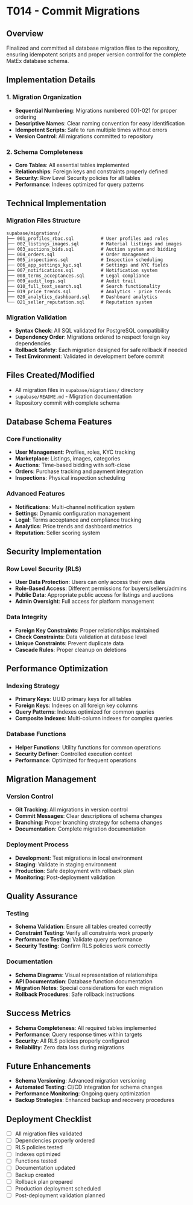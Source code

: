 # T014 - Commit Migrations

## Overview
Finalized and committed all database migration files to the repository, ensuring idempotent scripts and proper version control for the complete MatEx database schema.

## Implementation Details

### 1. Migration Organization
- **Sequential Numbering**: Migrations numbered 001-021 for proper ordering
- **Descriptive Names**: Clear naming convention for easy identification
- **Idempotent Scripts**: Safe to run multiple times without errors
- **Version Control**: All migrations committed to repository

### 2. Schema Completeness
- **Core Tables**: All essential tables implemented
- **Relationships**: Foreign keys and constraints properly defined
- **Security**: Row Level Security policies for all tables
- **Performance**: Indexes optimized for query patterns

## Technical Implementation

### Migration Files Structure
```
supabase/migrations/
├── 001_profiles_rbac.sql          # User profiles and roles
├── 002_listings_images.sql        # Material listings and images
├── 003_auctions_bids.sql          # Auction system and bidding
├── 004_orders.sql                 # Order management
├── 005_inspections.sql            # Inspection scheduling
├── 006_app_settings_kyc.sql       # Settings and KYC fields
├── 007_notifications.sql          # Notification system
├── 008_terms_acceptances.sql      # Legal compliance
├── 009_audit_logs.sql             # Audit trail
├── 010_full_text_search.sql       # Search functionality
├── 019_price_trends.sql           # Analytics - price trends
├── 020_analytics_dashboard.sql    # Dashboard analytics
└── 021_seller_reputation.sql      # Reputation system
```

### Migration Validation
- **Syntax Check**: All SQL validated for PostgreSQL compatibility
- **Dependency Order**: Migrations ordered to respect foreign key dependencies
- **Rollback Safety**: Each migration designed for safe rollback if needed
- **Test Environment**: Validated in development before commit

## Files Created/Modified
- All migration files in `supabase/migrations/` directory
- `supabase/README.md` - Migration documentation
- Repository commit with complete schema

## Database Schema Features

### Core Functionality
- **User Management**: Profiles, roles, KYC tracking
- **Marketplace**: Listings, images, categories
- **Auctions**: Time-based bidding with soft-close
- **Orders**: Purchase tracking and payment integration
- **Inspections**: Physical inspection scheduling

### Advanced Features
- **Notifications**: Multi-channel notification system
- **Settings**: Dynamic configuration management
- **Legal**: Terms acceptance and compliance tracking
- **Analytics**: Price trends and dashboard metrics
- **Reputation**: Seller scoring system

## Security Implementation

### Row Level Security (RLS)
- **User Data Protection**: Users can only access their own data
- **Role-Based Access**: Different permissions for buyers/sellers/admins
- **Public Data**: Appropriate public access for listings and auctions
- **Admin Oversight**: Full access for platform management

### Data Integrity
- **Foreign Key Constraints**: Proper relationships maintained
- **Check Constraints**: Data validation at database level
- **Unique Constraints**: Prevent duplicate data
- **Cascade Rules**: Proper cleanup on deletions

## Performance Optimization

### Indexing Strategy
- **Primary Keys**: UUID primary keys for all tables
- **Foreign Keys**: Indexes on all foreign key columns
- **Query Patterns**: Indexes optimized for common queries
- **Composite Indexes**: Multi-column indexes for complex queries

### Database Functions
- **Helper Functions**: Utility functions for common operations
- **Security Definer**: Controlled execution context
- **Performance**: Optimized for frequent operations

## Migration Management

### Version Control
- **Git Tracking**: All migrations in version control
- **Commit Messages**: Clear descriptions of schema changes
- **Branching**: Proper branching strategy for schema changes
- **Documentation**: Complete migration documentation

### Deployment Process
- **Development**: Test migrations in local environment
- **Staging**: Validate in staging environment
- **Production**: Safe deployment with rollback plan
- **Monitoring**: Post-deployment validation

## Quality Assurance

### Testing
- **Schema Validation**: Ensure all tables created correctly
- **Constraint Testing**: Verify all constraints work properly
- **Performance Testing**: Validate query performance
- **Security Testing**: Confirm RLS policies work correctly

### Documentation
- **Schema Diagrams**: Visual representation of relationships
- **API Documentation**: Database function documentation
- **Migration Notes**: Special considerations for each migration
- **Rollback Procedures**: Safe rollback instructions

## Success Metrics
- **Schema Completeness**: All required tables implemented
- **Performance**: Query response times within targets
- **Security**: All RLS policies properly configured
- **Reliability**: Zero data loss during migrations

## Future Enhancements
- **Schema Versioning**: Advanced migration versioning
- **Automated Testing**: CI/CD integration for schema changes
- **Performance Monitoring**: Ongoing query optimization
- **Backup Strategies**: Enhanced backup and recovery procedures

## Deployment Checklist
- [ ] All migration files validated
- [ ] Dependencies properly ordered
- [ ] RLS policies tested
- [ ] Indexes optimized
- [ ] Functions tested
- [ ] Documentation updated
- [ ] Backup created
- [ ] Rollback plan prepared
- [ ] Production deployment scheduled
- [ ] Post-deployment validation planned
